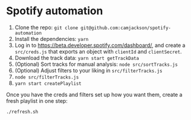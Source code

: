 # Spotify automation

1. Clone the repo: `git clone git@github.com:camjackson/spotify-automation`
2. Install the dependencies: `yarn`
3. Log in to https://beta.developer.spotify.com/dashboard/, and create a `src/creds.js` that exports an object with `clientId` and `clientSecret`.
4. Download the track data: `yarn start getTrackData`
5. (Optional) Sort tracks for manual analysis: `node src/sortTracks.js`
6. (Optional) Adjust filters to your liking in `src/filterTracks.js`
7. `node src/filterTracks.js`
8. `yarn start createPlaylist`

Once you have the creds and filters set up how you want them, create a fresh playlist in one step:

```sh
./refresh.sh
```
